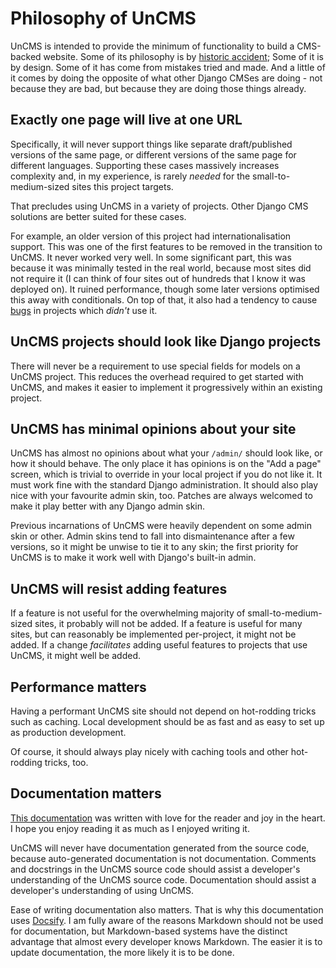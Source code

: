 # Philosophy of UnCMS

UnCMS is intended to provide the minimum of functionality to build a CMS-backed website.
Some of its philosophy is by [historic accident](history.md);
Some of it is by design.
Some of it has come from mistakes tried and made.
And a little of it comes by doing the opposite of what other Django CMSes are doing -
not because they are bad, but because they are doing those things already.

## Exactly one page will live at one URL

Specifically, it will never support things like
separate draft/published versions of the same page,
or different versions of the same page for different languages.
Supporting these cases massively increases complexity
and, in my experience, is rarely _needed_ for the small-to-medium-sized sites this project targets.

That precludes using UnCMS in a variety of projects.
Other Django CMS solutions are better suited for these cases.

For example, an older version of this project had internationalisation support.
This was one of the first features to be removed in the transition to UnCMS.
It never worked very well.
In some significant part, this was because it was minimally tested in the real world,
because most sites did not require it (I can think of four sites out of hundreds that I know it was deployed on).
It ruined performance, though some later versions optimised this away with conditionals.
On top of that, it also had a tendency to cause [bugs](https://github.com/onespacemedia/cms/issues/180) in projects which _didn't_ use it.

## UnCMS projects should look like Django projects

There will never be a requirement to use special fields for models on a UnCMS project.
This reduces the overhead required to get started with UnCMS,
and makes it easier to implement it progressively within an existing project.

## UnCMS has minimal opinions about your site

UnCMS has almost no opinions about what your `/admin/` should look like, or how it should behave.
The only place it has opinions is on the "Add a page" screen, which is trivial to override in your local project if you do not like it.
It must work fine with the standard Django administration.
It should also play nice with your favourite admin skin, too.
Patches are always welcomed to make it play better with any Django admin skin.

Previous incarnations of UnCMS were heavily dependent on some admin skin or other.
Admin skins tend to fall into dismaintenance after a few versions, so it might be unwise to tie it to any skin;
the first priority for UnCMS is to make it work well with Django's built-in admin.

## UnCMS will resist adding features

If a feature is not useful for the overwhelming majority of small-to-medium-sized sites, it probably will not be added.
If a feature is useful for many sites, but can reasonably be implemented per-project, it might not be added.
If a change _facilitates_ adding useful features to projects that use UnCMS, it might well be added.

## Performance matters

Having a performant UnCMS site should not depend on hot-rodding tricks such as caching.
Local development should be as fast and as easy to set up as production development.

Of course, it should always play nicely with caching tools and other hot-rodding tricks, too.

## Documentation matters

[This documentation](DOCUMENTATION-README.md) was written with love for the reader and joy in the heart.
I hope you enjoy reading it as much as I enjoyed writing it.

UnCMS will never have documentation generated from the source code,
because auto-generated documentation is not documentation.
Comments and docstrings in the UnCMS source code should assist a developer's understanding of the UnCMS source code.
Documentation should assist a developer's understanding of using UnCMS.

Ease of writing documentation also matters.
That is why this documentation uses [Docsify](https://docsify.js.org/).
I am fully aware of the reasons Markdown should not be used for documentation,
but Markdown-based systems have the distinct advantage that almost every developer knows Markdown.
The easier it is to update documentation, the more likely it is to be done.
